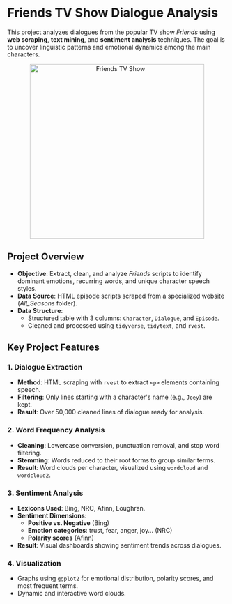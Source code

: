 # Friends TV Show Dialogue Analysis
This project analyzes dialogues from the popular TV show *Friends* using **web scraping**, **text mining**, and **sentiment analysis** techniques. The goal is to uncover linguistic patterns and emotional dynamics among the main characters.

<p align="center">
  <img src="https://i.shgcdn.com/3cfb514f-e69c-4450-8bcc-86f8474e5fb6/-/format/auto/-/preview/3000x3000/-/quality/lighter/" 
       alt="Friends TV Show" 
       width="400"/>
</p>


## Project Overview
- **Objective**: Extract, clean, and analyze *Friends* scripts to identify dominant emotions, recurring words, and unique character speech styles.
- **Data Source**: HTML episode scripts scraped from a specialized website (*All_Seasons* folder).
- **Data Structure**:
  - Structured table with 3 columns: `Character`, `Dialogue`, and `Episode`.
  - Cleaned and processed using `tidyverse`, `tidytext`, and `rvest`.


## Key Project Features
### 1. Dialogue Extraction
- **Method**: HTML scraping with `rvest` to extract `<p>` elements containing speech.
- **Filtering**: Only lines starting with a character's name (e.g., `Joey`) are kept.
- **Result**: Over 50,000 cleaned lines of dialogue ready for analysis.

### 2. Word Frequency Analysis
- **Cleaning**: Lowercase conversion, punctuation removal, and stop word filtering.
- **Stemming**: Words reduced to their root forms to group similar terms.
- **Result**: Word clouds per character, visualized using `wordcloud` and `wordcloud2`.

### 3. Sentiment Analysis
- **Lexicons Used**: Bing, NRC, Afinn, Loughran.
- **Sentiment Dimensions**:
  - **Positive vs. Negative** (Bing)
  - **Emotion categories**: trust, fear, anger, joy… (NRC)
  - **Polarity scores** (Afinn)
- **Result**: Visual dashboards showing sentiment trends across dialogues.

### 4. Visualization
- Graphs using `ggplot2` for emotional distribution, polarity scores, and most frequent terms.
- Dynamic and interactive word clouds.


